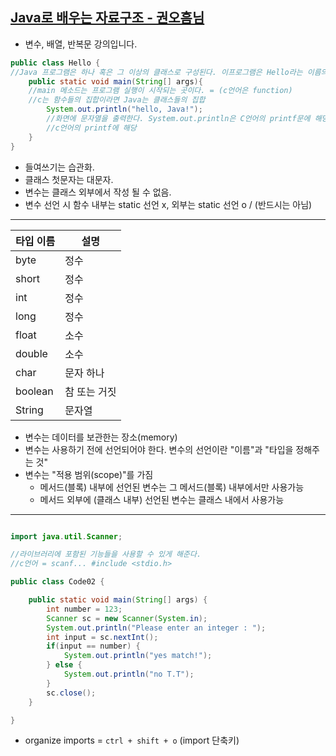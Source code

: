 ## [Java로 배우는 자료구조 - 권오흠님](https://www.inflearn.com/course/java-%EC%9E%90%EB%A3%8C%EA%B5%AC%EC%A1%B0/dashboard)

- 변수, 배열, 반복문 강의입니다.

```Java
public class Hello {
//Java 프로그램은 하나 혹은 그 이상의 클래스로 구성된다. 이프로그램은 Hello라는 이름의 하나의 클래스로 이루어졌다.
    public static void main(String[] args){
    //main 메소드는 프로그램 실행이 시작되는 곳이다. = (c언어은 function)
    //c는 함수들의 집합이라면 Java는 클래스들의 집합
        System.out.println("hello, Java!");
        //화면에 문자열을 출력한다. System.out.println은 C언어의 printf문에 해당한다. 출력하고 싶은 문자열을 겹따옴표("")로 묶는다.
        //c언어의 printf에 해당
    }
}
```

- 들여쓰기는 습관화.
- 클래스 첫문자는 대문자.
- 변수는 클래스 외부에서 작성 될 수 없음.
- 변수 선언 시 함수 내부는 static 선언 x, 외부는 static 선언 o / (반드시는 아님)

<hr>

|타입 이름|설명|
|---|---|
|byte|정수|
|short|정수|
|int|정수|
|long|정수|
|float|소수|
|double|소수|
|char|문자 하나|
|boolean|참 또는 거짓|
|String|문자열|

- 변수는 데이터를 보관한는 장소(memory)
- 변수는 사용하기 전에 선언되어야 한다. 변수의 선언이란 "이름"과 "타입을 정해주는 것"
- 변수는 "적용 범위(scope)"를 가짐
  - 메서드(블록) 내부에 선언된 변수는 그 메서드(블록) 내부에서만 사용가능
  - 메서드 외부에 (클래스 내부) 선언된 변수는 클래스 내에서 사용가능

<hr>

```java

import java.util.Scanner;

//라이브러리에 포함된 기능들을 사용할 수 있게 해준다.
//c언어 = scanf... #include <stdio.h>

public class Code02 {

    public static void main(String[] args) {
        int number = 123;
        Scanner sc = new Scanner(System.in);
        System.out.println("Please enter an integer : ");
        int input = sc.nextInt();
        if(input == number) {
            System.out.println("yes match!");
        } else {
            System.out.println("no T.T");
        }
        sc.close();
    }

}
```

- organize imports = `ctrl + shift + o` (import 단축키)

